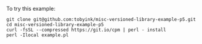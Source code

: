 To try this example:

    git clone git@github.com:tobyink/misc-versioned-library-example-p5.git
    cd misc-versioned-library-example-p5
    curl -fsSL --compressed https://git.io/cpm | perl - install
    perl -Ilocal example.pl